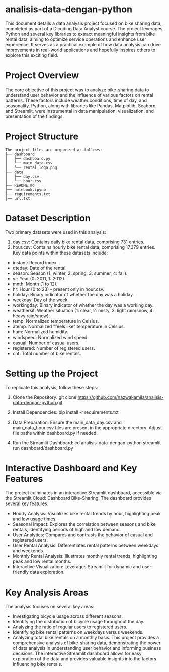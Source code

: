 # analisis-data-dengan-python
This document details a data analysis project focused on bike sharing data, completed as part of a Dicoding Data Analyst course.  The project leverages Python and several key libraries to extract meaningful insights from bike rental data, aiming to optimize service operations and enhance user experience.  It serves as a practical example of how data analysis can drive improvements in real-world applications and hopefully inspires others to explore this exciting field.

# Project Overview
The core objective of this project was to analyze bike-sharing data to understand user behavior and the influence of various factors on rental patterns.  These factors include weather conditions, time of day, and seasonality.  Python, along with libraries like Pandas, Matplotlib, Seaborn, and Streamlit, were instrumental in data manipulation, visualization, and presentation of the findings.

# Project Structure
```
The project files are organized as follows:
├── dashboard
│   ├── dashboard.py
│   └── main_data.csv
│   └── rental_logo.png
├── data
│   ├── day.csv
│   └── hour.csv
├── README.md
├── notebook.ipynb
├── requirements.txt
│── url.txt
```

# Dataset Description
Two primary datasets were used in this analysis:
 1. day.csv: Contains daily bike rental data, comprising 731 entries.
 2. hour.csv: Contains hourly bike rental data, comprising 17,379 entries.
Key data points within these datasets include:
 * instant: Record index.
 * dteday: Date of the rental.
 * season: Season (1: winter, 2: spring, 3: summer, 4: fall).
 * yr: Year (0: 2011, 1: 2012).
 * mnth: Month (1 to 12).
 * hr: Hour (0 to 23) - present only in hour.csv.
 * holiday: Binary indicator of whether the day was a holiday.
 * weekday: Day of the week.
 * workingday: Binary indicator of whether the day was a working day.
 * weathersit: Weather situation (1: clear, 2: misty, 3: light rain/snow, 4: heavy rain/snow).
 * temp: Normalized temperature in Celsius.
 * atemp: Normalized "feels like" temperature in Celsius.
 * hum: Normalized humidity.
 * windspeed: Normalized wind speed.
 * casual: Number of casual users.
 * registered: Number of registered users.
 * cnt: Total number of bike rentals.

# Setting up the Project
To replicate this analysis, follow these steps:
 1. Clone the Repository:
git clone https://github.com/nazwakamila/analisis-data-dengan-python.git

 2. Install Dependencies:
pip install -r requirements.txt

 3. Data Preparation:
Ensure the main_data_day.csv and main_data_hour.csv files are present in the appropriate directory.  Adjust file paths within dashboard.py if needed.
 4. Run the Streamlit Dashboard:
    cd analisis-data-dengan-python
    streamlit run dashboard/dashboard.py

# Interactive Dashboard and Key Features
The project culminates in an interactive Streamlit dashboard, accessible via the Streamlit Cloud: Dashboard Bike-Sharing.  The dashboard provides several key features:
 * Hourly Analysis: Visualizes bike rental trends by hour, highlighting peak and low usage times.
 * Seasonal Impact: Explores the correlation between seasons and bike rentals, identifying periods of high and low demand.
 * User Analytics:  Compares and contrasts the behavior of casual and registered users.
 * User Rental Analysis: Differentiates rental patterns between weekdays and weekends.
 * Monthly Rental Analysis:  Illustrates monthly rental trends, highlighting peak and low rental months.
 * Interactive Visualization: Leverages Streamlit for dynamic and user-friendly data exploration.

# Key Analysis Areas
The analysis focuses on several key areas:
 * Investigating bicycle usage across different seasons.
 * Identifying the distribution of bicycle usage throughout the day.
 * Analyzing the ratio of regular users to registered users.
 * Identifying bike rental patterns on weekdays versus weekends.
 * Analyzing total bike rentals on a monthly basis.
This project provides a comprehensive analysis of bike-sharing data, demonstrating the power of data analysis in understanding user behavior and informing business decisions.  The interactive Streamlit dashboard allows for easy exploration of the data and provides valuable insights into the factors influencing bike rentals.